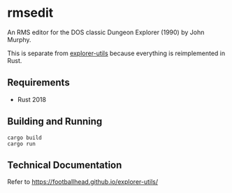 # rmsedit

An RMS editor for the DOS classic Dungeon Explorer (1990) by John Murphy.

This is separate from [explorer-utils](https://github.com/footballhead/explorer-utils) because everything is reimplemented in Rust.

## Requirements

* Rust 2018

## Building and Running

```
cargo build
cargo run
```

## Technical Documentation

Refer to https://footballhead.github.io/explorer-utils/
